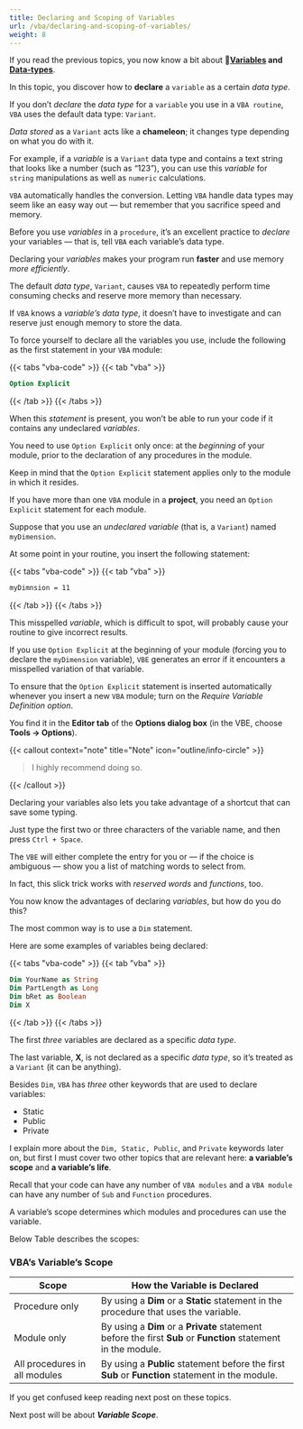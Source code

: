 ```yaml
---
title: Declaring and Scoping of Variables
url: /vba/declaring-and-scoping-of-variables/
weight: 8
---
```


If you read the previous topics, you now know a bit about 🚀**[Variables](/vba/variables) and [Data-types](/vba/programming-concepts#data-types-in-vba)**.

In this topic, you discover how to **declare** a `variable` as a certain *data type*.

If you don’t *declare* the *data type* for a `variable` you use in a `VBA routine`, `VBA` uses the default data type: `Variant`.

*Data stored* as a `Variant` acts like a **chameleon**; it changes type depending on what you do with it.

For example, if a *variable* is a `Variant` data type and contains a text string that looks like a number (such as “123”), you can use this *variable* for `string` manipulations as well as `numeric` calculations.

`VBA` automatically handles the conversion. Letting `VBA` handle data types may seem like an easy way out — but remember that you sacrifice speed and memory.

Before you use *variables* in a `procedure`, it’s an excellent practice to *declare* your variables — that is, tell `VBA` each variable’s data type.

Declaring your *variables* makes your program run **faster** and use memory *more efficiently*.

The default *data type*, `Variant`, causes `VBA` to repeatedly perform time consuming checks and reserve more memory than necessary.

If `VBA` knows a *variable’s data type*, it doesn’t have to investigate and can reserve just enough memory to store the data.

To force yourself to declare all the variables you use, include the following as the first statement in your `VBA` module:

{{< tabs "vba-code" >}}
{{< tab "vba" >}}

```vb
Option Explicit
```

{{< /tab >}}
{{< /tabs >}}

When this *statement* is present, you won’t be able to run your code if it contains any undeclared *variables*.

You need to use `Option Explicit` only once: at the *beginning* of your module, prior to the declaration of any procedures in the module.

Keep in mind that the `Option Explicit` statement applies only to the module in which it resides.

If you have more than one `VBA` module in a **project**, you need an `Option Explicit` statement for each module.

Suppose that you use an *undeclared variable* (that is, a `Variant`) named `myDimension`.

At some point in your routine, you insert the following statement:

{{< tabs "vba-code" >}}
{{< tab "vba" >}}

```vb
myDimnsion = 11
```

{{< /tab >}}
{{< /tabs >}}

This misspelled *variable*, which is difficult to spot, will probably cause your routine to give incorrect results.

If you use `Option Explicit` at the beginning of your module (forcing you to declare the `myDimension` variable), `VBE` generates an error if it encounters a misspelled variation of that variable.

To ensure that the `Option Explicit` statement is inserted automatically whenever you insert a new `VBA` module; turn on the *Require Variable Definition option*.

You find it in the **Editor tab** of the **Options dialog box** (in the VBE, choose **Tools -> Options**).

{{< callout context="note" title="Note" icon="outline/info-circle" >}}

> I highly recommend doing so.

{{< /callout >}}

Declaring your variables also lets you take advantage of a shortcut that can save some typing.

Just type the first two or three characters of the variable name, and then press `Ctrl + Space`.

The `VBE` will either complete the entry for you or — if the choice is ambiguous — show you a list of matching words to select from.

In fact, this slick trick works with *reserved words* and *functions*, too.

You now know the advantages of declaring *variables*, but how do you do this?

The most common way is to use a `Dim` statement.

Here are some examples of variables being declared:

{{< tabs "vba-code" >}}
{{< tab "vba" >}}

```vb
Dim YourName as String
Dim PartLength as Long
Dim bRet as Boolean
Dim X
```

{{< /tab >}}
{{< /tabs >}}

The first *three* variables are declared as a specific *data type*.

The last variable, **X**, is not declared as a specific *data type*, so it’s treated as a `Variant` (it can be anything).

Besides `Dim`, `VBA` has *three* other keywords that are used to declare variables:

* Static
* Public
* Private

I explain more about the `Dim, Static, Public`, and `Private` keywords later on, but first I must cover two other topics that are relevant here: **a variable’s scope** and **a variable’s life**.

Recall that your code can have any number of `VBA modules` and a `VBA module` can have any number of `Sub` and `Function` procedures.

A variable’s scope determines which modules and procedures can use the variable.

Below Table describes the scopes:

### VBA’s Variable’s Scope

| Scope                        | How the Variable is Declared                                                                                      |
|-----------------------------|---------------------------------------------------------------------------------------------------------------------|
| Procedure only              | By using a **Dim** or a **Static** statement in the procedure that uses the variable.                              |
| Module only                 | By using a **Dim** or a **Private** statement before the first **Sub** or **Function** statement in the module.     |
| All procedures in all modules | By using a **Public** statement before the first **Sub** or **Function** statement in the module.                   |

If you get confused keep reading next post on these topics.

Next post will be about ***Variable Scope***.
